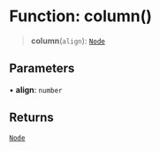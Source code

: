 # Function: column()

> **column**(`align`): [`Node`](/api/classes/Node)

## Parameters

• **align**: `number`

## Returns

[`Node`](/api/classes/Node)
